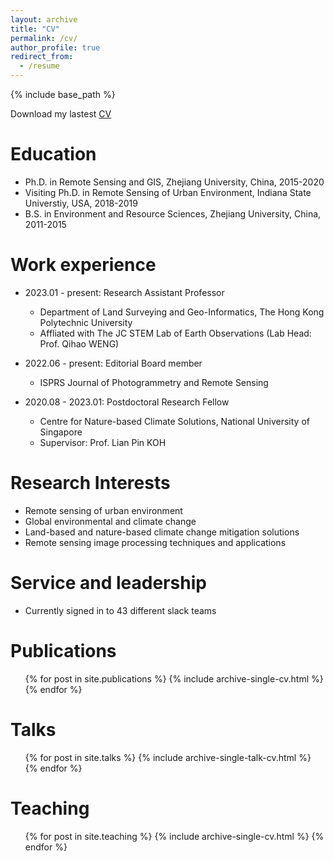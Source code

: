 ```yaml
---
layout: archive
title: "CV"
permalink: /cv/
author_profile: true
redirect_from:
  - /resume
---
```


{% include base_path %}

Download my lastest [CV](https://github.com/qmzheng09work/qmzheng09work.github.io/raw/master/files/C.V.%20Qiming%20Zheng.pdf)

Education
======
* Ph.D. in Remote Sensing and GIS, Zhejiang University, China, 2015-2020
* Visiting Ph.D. in Remote Sensing of Urban Environment, Indiana State Universtiy, USA, 2018-2019
* B.S. in Environment and Resource Sciences, Zhejiang University, China, 2011-2015

Work experience
======
* 2023.01 - present: Research Assistant Professor
  * Department of Land Surveying and Geo-Informatics, The Hong Kong Polytechnic University
  * Affliated with The JC STEM Lab of Earth Observations (Lab Head: Prof. Qihao WENG)

* 2022.06 - present: Editorial Board member
  * ISPRS Journal of Photogrammetry and Remote Sensing

* 2020.08 - 2023.01: Postdoctoral Research Fellow
  * Centre for Nature-based Climate Solutions, National University of Singapore
  * Supervisor: Prof. Lian Pin KOH
  
Research Interests
======
* Remote sensing of urban environment
* Global environmental and climate change
* Land-based and nature-based climate change mitigation solutions
* Remote sensing image processing techniques and applications


Service and leadership
======
* Currently signed in to 43 different slack teams

Publications
======
  <ul>{% for post in site.publications %}
    {% include archive-single-cv.html %}
  {% endfor %}</ul>
  
Talks
======
  <ul>{% for post in site.talks %}
    {% include archive-single-talk-cv.html %}
  {% endfor %}</ul>
  
Teaching
======
  <ul>{% for post in site.teaching %}
    {% include archive-single-cv.html %}
  {% endfor %}</ul>
  

